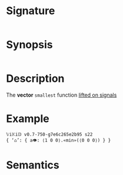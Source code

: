 # Signature
```vikid-signature
```

# Synopsis
```vikid-synopsis
```

# Description
The __vector__ `smallest` function [lifted on signals](/refman/concepts/pure_functions)

# Example
```vikid-script
𝕍i𝕂i𝔻 v0.7-750-g7e6c265e2b95 s22
{ ‘⌂’: { a👁: ⟨1 0 0⟩.«min»(⟨0 0 0⟩) } }
```




# Semantics
